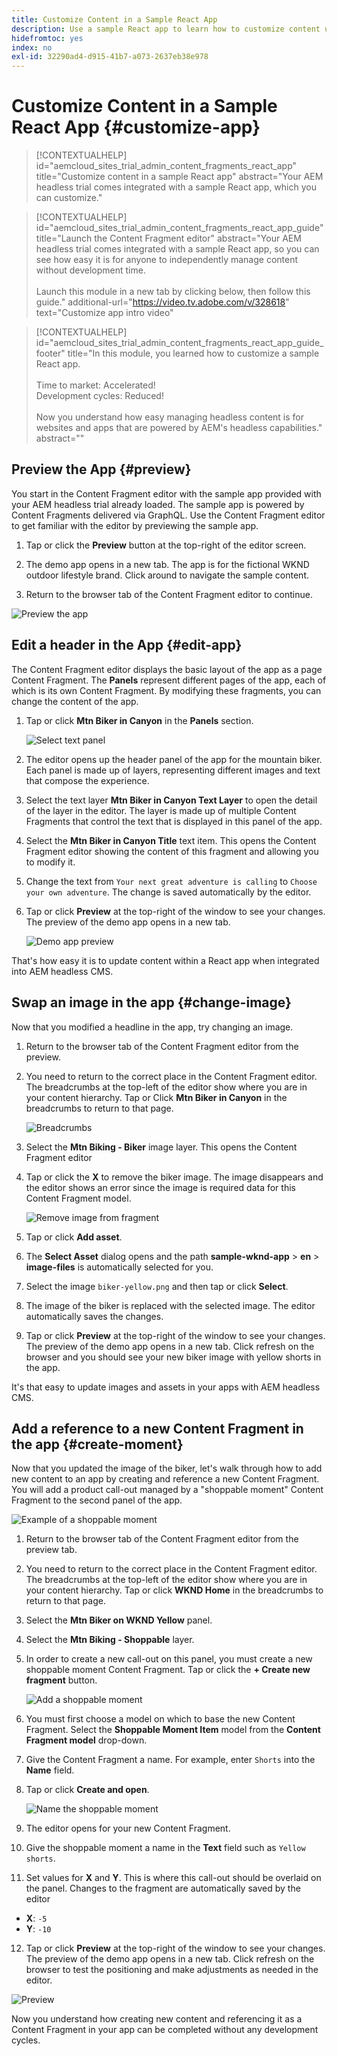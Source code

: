 ```yaml
---
title: Customize Content in a Sample React App
description: Use a sample React app to learn how to customize content using the headless feature set in AEM as a Cloud Service.
hidefromtoc: yes
index: no
exl-id: 32290ad4-d915-41b7-a073-2637eb38e978
---
```


# Customize Content in a Sample React App {#customize-app}

>[!CONTEXTUALHELP]
>id="aemcloud_sites_trial_admin_content_fragments_react_app"
>title="Customize content in a sample React app"
>abstract="Your AEM headless trial comes integrated with a sample React app, which you can customize."

>[!CONTEXTUALHELP]
>id="aemcloud_sites_trial_admin_content_fragments_react_app_guide"
>title="Launch the Content Fragment editor"
>abstract="Your AEM headless trial comes integrated with a sample React app, so you can see how easy it is for anyone to independently manage content without development time.<br><br>Launch this module in a new tab by clicking below, then follow this guide."
>additional-url="https://video.tv.adobe.com/v/328618" text="Customize app intro video"

>[!CONTEXTUALHELP]
>id="aemcloud_sites_trial_admin_content_fragments_react_app_guide_footer"
>title="In this module, you learned how to customize a sample React app.<br><br>Time to market: Accelerated!<br>Development cycles: Reduced!<br><br>Now you understand how easy managing headless content is for websites and apps that are powered by AEM's headless capabilities."
>abstract=""

## Preview the App {#preview}

You start in the Content Fragment editor with the sample app provided with your AEM headless trial already loaded. The sample app is powered by Content Fragments delivered via GraphQL. Use the Content Fragment editor to get familiar with the editor by previewing the sample app.

1. Tap or click the **Preview** button at the top-right of the editor screen.

2. The demo app opens in a new tab. The app is for the fictional WKND outdoor lifestyle brand. Click around to navigate the sample content.

3. Return to the browser tab of the Content Fragment editor to continue.

![Preview the app](assets/customize-app/preview-app-1.png)

## Edit a header in the App {#edit-app}

The Content Fragment editor displays the basic layout of the app as a page Content Fragment. The **Panels** represent different pages of the app, each of which is its own Content Fragment. By modifying these fragments, you can change the content of the app.

1. Tap or click **Mtn Biker in Canyon** in the **Panels** section.

   ![Select text panel](assets/customize-app/edit-header-1.png)

2. The editor opens up the header panel of the app for the mountain biker. Each panel is made up of layers, representing different images and text that compose the experience.

3. Select the text layer **Mtn Biker in Canyon Text Layer** to open the detail of the layer in the editor. The layer is made up of multiple Content Fragments that control the text that is displayed in this panel of the app.

4. Select the **Mtn Biker in Canyon Title** text item. This opens the Content Fragment editor showing the content of this fragment and allowing you to modify it.

5. Change the text from `Your next great adventure is calling` to `Choose your own adventure`. The change is saved automatically by the editor.

6. Tap or click **Preview** at the top-right of the window to see your changes. The preview of the demo app opens in a new tab.

   ![Demo app preview](assets/customize-app/edit-header-5-6.png)

That's how easy it is to update content within a React app when integrated into AEM headless CMS.

## Swap an image in the app {#change-image}

Now that you modified a headline in the app, try changing an image.

1. Return to the browser tab of the Content Fragment editor from the preview.

2. You need to return to the correct place in the Content Fragment editor. The breadcrumbs at the top-left of the editor show where you are in your content hierarchy. Tap or Click **Mtn Biker in Canyon** in the breadcrumbs to return to that page.

   ![Breadcrumbs](assets/customize-app/swap-image-2.png)

3. Select the **Mtn Biking - Biker** image layer. This opens the Content Fragment editor

4. Tap or click the **X** to remove the biker image. The image disappears and the editor shows an error since the image is required data for this Content Fragment model.

   ![Remove image from fragment](assets/customize-app/swap-image-4.png)

5. Tap or click **Add asset**.

6. The **Select Asset** dialog opens and the path **sample-wknd-app** &gt; **en** &gt; **image-files** is automatically selected for you.

7. Select the image `biker-yellow.png` and then tap or click **Select**.

8. The image of the biker is replaced with the selected image. The editor automatically saves the changes.

9. Tap or click **Preview** at the top-right of the window to see your changes. The preview of the demo app opens in a new tab. Click refresh on the browser and you should see your new biker image with yellow shorts in the app.

It's that easy to update images and assets in your apps with AEM headless CMS.

## Add a reference to a new Content Fragment in the app {#create-moment}

Now that you updated the image of the biker, let's walk through how to add new content to an app by creating and reference a new Content Fragment. You will add a product call-out managed by a "shoppable moment" Content Fragment to the second panel of the app.

![Example of a shoppable moment](assets/customize-app/example-shoppable-moment.png)

1. Return to the browser tab of the Content Fragment editor from the preview tab.

2. You need to return to the correct place in the Content Fragment editor. The breadcrumbs at the top-left of the editor show where you are in your content hierarchy. Tap or click **WKND Home** in the breadcrumbs to return to that page.

3. Select the **Mtn Biker on WKND Yellow** panel.

4. Select the **Mtn Biking - Shoppable** layer.

5. In order to create a new call-out on this panel, you must create a new shoppable moment Content Fragment. Tap or click the **+ Create new fragment** button.

   ![Add a shoppable moment](assets/customize-app/add-reference-1-5.png)

6. You must first choose a model on which to base the new Content Fragment. Select the **Shoppable Moment Item** model from the **Content Fragment model** drop-down.

7. Give the Content Fragment a name. For example, enter `Shorts` into the **Name** field.

8. Tap or click **Create and open**.

   ![Name the shoppable moment](assets/customize-app/add-reference-6-7-8.png)

9. The editor opens for your new Content Fragment.

10. Give the shoppable moment a name in the **Text** field such as `Yellow shorts`.

11. Set values for **X** and **Y**. This is where this call-out should be overlaid on the panel. Changes to the fragment are automatically saved by the editor

   * **X**: `-5`
   * **Y**: `-10`

12. Tap or click **Preview** at the top-right of the window to see your changes. The preview of the demo app opens in a new tab. Click refresh on the browser to test the positioning and make adjustments as needed in the editor.

   ![Preview](assets/customize-app/add-reference-10-11-12.png)

Now you understand how creating new content and referencing it as a Content Fragment in your app can be completed without any development cycles.

